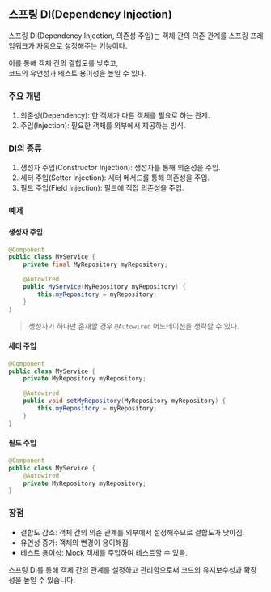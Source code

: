 ## 스프링 DI(Dependency Injection)

스프링 DI(Dependency Injection, 의존성 주입)는 객체 간의 의존 관계를 스프링 프레임워크가 자동으로 설정해주는 기능이다.  

이를 통해 객체 간의 결합도를 낮추고,  
코드의 유연성과 테스트 용이성을 높일 수 있다.

### 주요 개념

1. 의존성(Dependency): 한 객체가 다른 객체를 필요로 하는 관계.
2. 주입(Injection): 필요한 객체를 외부에서 제공하는 방식.

### DI의 종류

1. 생성자 주입(Constructor Injection): 생성자를 통해 의존성을 주입.
2. 세터 주입(Setter Injection): 세터 메서드를 통해 의존성을 주입.
3. 필드 주입(Field Injection): 필드에 직접 의존성을 주입.

### 예제

#### 생성자 주입

```java
@Component
public class MyService {
    private final MyRepository myRepository;

    @Autowired
    public MyService(MyRepository myRepository) {
        this.myRepository = myRepository;
    }
}
```

> 생성자가 하나만 존재할 경우 `@Autowired` 어노테이션을 생략할 수 있다.

#### 세터 주입

```java
@Component
public class MyService {
    private MyRepository myRepository;

    @Autowired
    public void setMyRepository(MyRepository myRepository) {
        this.myRepository = myRepository;
    }
}
```

#### 필드 주입

```java
@Component
public class MyService {
    @Autowired
    private MyRepository myRepository;
}
```

### 장점

- 결합도 감소: 객체 간의 의존 관계를 외부에서 설정해주므로 결합도가 낮아짐.
- 유연성 증가: 객체의 변경이 용이해짐.
- 테스트 용이성: Mock 객체를 주입하여 테스트할 수 있음.

스프링 DI를 통해 객체 간의 관계를 설정하고 관리함으로써 코드의 유지보수성과 확장성을 높일 수 있습니다.
